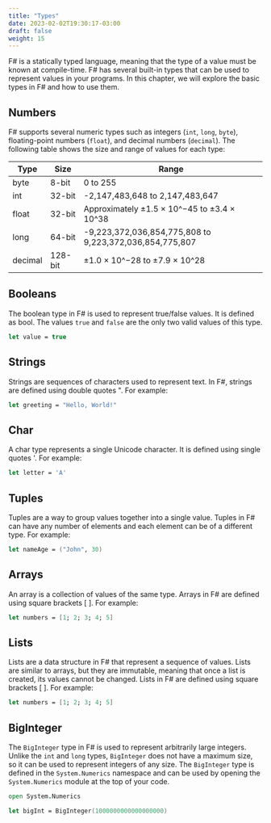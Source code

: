 ```yaml
---
title: "Types"
date: 2023-02-02T19:30:17-03:00
draft: false
weight: 15
---
```


F# is a statically typed language, meaning that the type of a value must be known at compile-time. F# has several built-in types that can be used to represent values in your programs. In this chapter, we will explore the basic types in F# and how to use them.

## Numbers

F# supports several numeric types such as integers (`int`, `long`, `byte`), floating-point numbers (`float`), and decimal numbers (`decimal`). The following table shows the size and range of values for each type:

| Type | Size | Range |
|------|------|-------|
| byte | 8-bit | 0 to 255 |
| int  | 32-bit | -2,147,483,648 to 2,147,483,647 |
| float | 32-bit | Approximately ±1.5 × 10^−45 to ±3.4 × 10^38 |
| long | 64-bit | -9,223,372,036,854,775,808 to 9,223,372,036,854,775,807 |
| decimal | 128-bit | ±1.0 × 10^−28 to ±7.9 × 10^28 |

## Booleans

The boolean type in F# is used to represent true/false values. It is defined as bool. The values `true` and `false` are the only two valid values of this type.

```fsharp
let value = true
```

## Strings

Strings are sequences of characters used to represent text. In F#, strings are defined using double quotes ". For example:

```fsharp
let greeting = "Hello, World!"
```

## Char

A char type represents a single Unicode character. It is defined using single quotes '. For example:

```fsharp
let letter = 'A'
```

## Tuples

Tuples are a way to group values together into a single value. Tuples in F# can have any number of elements and each element can be of a different type. For example:

```fsharp
let nameAge = ("John", 30)
```

## Arrays

An array is a collection of values of the same type. Arrays in F# are defined using square brackets [ ]. For example:

```fsharp
let numbers = [1; 2; 3; 4; 5]
```

## Lists

Lists are a data structure in F# that represent a sequence of values. Lists are similar to arrays, but they are immutable, meaning that once a list is created, its values cannot be changed. Lists in F# are defined using square brackets [ ]. For example:

```fsharp
let numbers = [1; 2; 3; 4; 5]
```

## BigInteger

The `BigInteger` type in F# is used to represent arbitrarily large integers. Unlike the `int` and `long` types, `BigInteger` does not have a maximum size, so it can be used to represent integers of any size. The `BigInteger` type is defined in the `System.Numerics` namespace and can be used by opening the `System.Numerics` module at the top of your code.

```fsharp
open System.Numerics

let bigInt = BigInteger(1000000000000000000)
```
